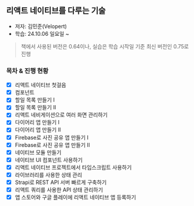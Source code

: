 ## 리액트 네이티브를 다루는 기술

- 저자: 김민준(Velopert)
- 학습: 24.10.06 일요일 ~

> 책에서 사용된 버전은 0.64이나, 실습은 학습 시작일 기준 최신 버전인 0.75로 진행

### 목차 & 진행 현황

- [x] 리액트 네이티브 첫걸음
- [x] 컴포넌트
- [x] 할일 목록 만들기 I
- [x] 할일 목록 만들기 II
- [x] 리액트 네비게이션으로 여러 화면 관리하기
- [x] 다이어리 앱 만들기 I
- [x] 다이어리 앱 만들기 II
- [x] Firebase로 사진 공유 앱 만들기 I
- [x] Firebase로 사진 공유 앱 만들기 II
- [x] 네이티브 모듈 만들기
- [x] 네이티브 UI 컴포넌트 사용하기
- [x] 리액트 네이티브 프로젝트에서 타입스크립트 사용하기
- [x] 라이브러리를 사용한 상태 관리
- [x] Strapi로 REST API 서버 빠르게 구축하기
- [x] 리액트 쿼리를 사용한 API 상태 관리하기
- [x] 앱 스토어와 구글 플레이에 리액트 네이티브 앱 등록하기
